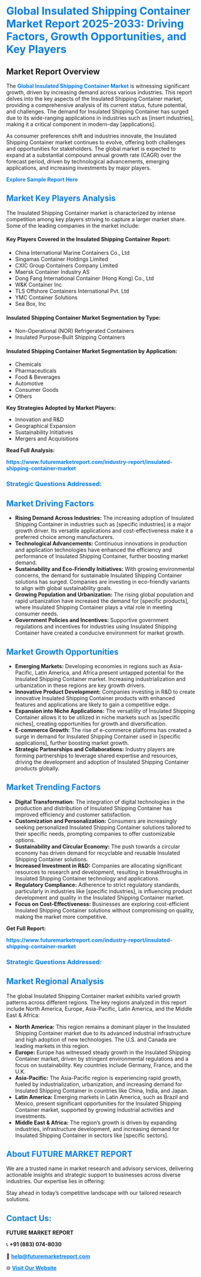 <h1 style="color: #007BFF;">Global Insulated Shipping Container Market Report 2025-2033: Driving Factors, Growth Opportunities, and Key Players</h1>

<section id="overview">
<h2>Market Report Overview</h2>
<p>The <a href="https://www.futuremarketreport.com/industry-report/insulated-shipping-container-market" style="color: #007BFF; text-decoration: none;"><strong>Global Insulated Shipping Container Market</strong></a> is witnessing significant growth, driven by increasing demand across various industries. This report delves into the key aspects of the Insulated Shipping Container market, providing a comprehensive analysis of its current status, future potential, and challenges. The demand for Insulated Shipping Container has surged due to its wide-ranging applications in industries such as [insert industries], making it a critical component in modern-day [applications].</p>
<p>As consumer preferences shift and industries innovate, the Insulated Shipping Container market continues to evolve, offering both challenges and opportunities for stakeholders. The global market is expected to expand at a substantial compound annual growth rate (CAGR) over the forecast period, driven by technological advancements, emerging applications, and increasing investments by major players.</p>
</section>

<section id="overview">
<p><a href="https://www.futuremarketreport.com/request-sample/reportId=102893" style="color: #007BFF; text-decoration: none;"><strong>Explore Sample Report Here</strong></a></p>
</section>

<section id="key-players">
<h2 style="color: #007BFF;">Market Key Players Analysis</h2>
<p>The Insulated Shipping Container market is characterized by intense competition among key players striving to capture a larger market share. Some of the leading companies in the market include:</p>
<h4>Key Players Covered in the Insulated Shipping Container Report:</h4>
<ul><li>China International Marine Containers Co., Ltd</li><li>Singamas Container Holdings Limited</li><li>CXIC Group Containers Company Limited</li><li>Maersk Container Industry AS</li><li>Dong Fang International Container (Hong Kong) Co., Ltd</li><li>W&amp;K Container Inc</li><li>TLS Offshore Containers International Pvt. Ltd</li><li>YMC Container Solutions</li><li>Sea Box, Inc</li></ul>
<h4>Insulated Shipping Container Market Segmentation by Type:</h4>
<ul><li>Non-Operational (NOR) Refrigerated Containers</li><li>Insulated Purpose-Built Shipping Containers</li></ul>

<h4>Insulated Shipping Container Market Segmentation by Application:</h4>
<ul><li>Chemicals</li><li>Pharmaceuticals</li><li>Food &amp; Beverages</li><li>Automotive</li><li>Consumer Goods</li><li>Others</li></ul>
<p><strong>Key Strategies Adopted by Market Players:</strong></p>
<ul>
<li>Innovation and R&D</li>
<li>Geographical Expansion</li>
<li>Sustainability Initiatives</li>
<li>Mergers and Acquisitions</li>
</ul>
</section>

<section>
<p><strong>Read Full Analysis: </strong></p><a href="https://www.futuremarketreport.com/industry-report/insulated-shipping-container-market" style="color: #007BFF; text-decoration: none;"><strong>https://www.futuremarketreport.com/industry-report/insulated-shipping-container-market</strong></a>
<h3 style="color: #007BFF;">Strategic Questions Addressed:</h3>
</section>

<section id="driving-factors">
<h2 style="color: #007BFF;">Market Driving Factors</h2>
<ul>
<li><strong>Rising Demand Across Industries:</strong> The increasing adoption of Insulated Shipping Container in industries such as [specific industries] is a major growth driver. Its versatile applications and cost-effectiveness make it a preferred choice among manufacturers.</li>
<li><strong>Technological Advancements:</strong> Continuous innovations in production and application technologies have enhanced the efficiency and performance of Insulated Shipping Container, further boosting market demand.</li>
<li><strong>Sustainability and Eco-Friendly Initiatives:</strong> With growing environmental concerns, the demand for sustainable Insulated Shipping Container solutions has surged. Companies are investing in eco-friendly variants to align with global sustainability goals.</li>
<li><strong>Growing Population and Urbanization:</strong> The rising global population and rapid urbanization have increased the demand for [specific products], where Insulated Shipping Container plays a vital role in meeting consumer needs.</li>
<li><strong>Government Policies and Incentives:</strong> Supportive government regulations and incentives for industries using Insulated Shipping Container have created a conducive environment for market growth.</li>
</ul>
</section>

<section id="growth-opportunities">
<h2 style="color: #007BFF;">Market Growth Opportunities</h2>
<ul>
<li><strong>Emerging Markets:</strong> Developing economies in regions such as Asia-Pacific, Latin America, and Africa present untapped potential for the Insulated Shipping Container market. Increasing industrialization and urbanization in these regions are key growth drivers.</li>
<li><strong>Innovative Product Development:</strong> Companies investing in R&D to create innovative Insulated Shipping Container products with enhanced features and applications are likely to gain a competitive edge.</li>
<li><strong>Expansion into Niche Applications:</strong> The versatility of Insulated Shipping Container allows it to be utilized in niche markets such as [specific niches], creating opportunities for growth and diversification.</li>
<li><strong>E-commerce Growth:</strong> The rise of e-commerce platforms has created a surge in demand for Insulated Shipping Container used in [specific applications], further boosting market growth.</li>
<li><strong>Strategic Partnerships and Collaborations:</strong> Industry players are forming partnerships to leverage shared expertise and resources, driving the development and adoption of Insulated Shipping Container products globally.</li>
</ul>
</section>

<section id="trending-factors">
<h2 style="color: #007BFF;">Market Trending Factors</h2>
<ul>
<li><strong>Digital Transformation:</strong> The integration of digital technologies in the production and distribution of Insulated Shipping Container has improved efficiency and customer satisfaction.</li>
<li><strong>Customization and Personalization:</strong> Consumers are increasingly seeking personalized Insulated Shipping Container solutions tailored to their specific needs, prompting companies to offer customizable options.</li>
<li><strong>Sustainability and Circular Economy:</strong> The push towards a circular economy has driven demand for recyclable and reusable Insulated Shipping Container solutions.</li>
<li><strong>Increased Investment in R&D:</strong> Companies are allocating significant resources to research and development, resulting in breakthroughs in Insulated Shipping Container technology and applications.</li>
<li><strong>Regulatory Compliance:</strong> Adherence to strict regulatory standards, particularly in industries like [specific industries], is influencing product development and quality in the Insulated Shipping Container market.</li>
<li><strong>Focus on Cost-Effectiveness:</strong> Businesses are exploring cost-efficient Insulated Shipping Container solutions without compromising on quality, making the market more competitive.</li>
</ul>
</section>

<section>
<p><strong>Get Full Report: </strong></p><a href="https://www.futuremarketreport.com/industry-report/insulated-shipping-container-market" style="color: #007BFF; text-decoration: none;"><strong>https://www.futuremarketreport.com/industry-report/insulated-shipping-container-market</strong></a>
<h3 style="color: #007BFF;">Strategic Questions Addressed:</h3>
</section>


<section id="regional-analysis">
<h2 style="color: #007BFF;">Market Regional Analysis</h2>
<p>The global Insulated Shipping Container market exhibits varied growth patterns across different regions. The key regions analyzed in this report include North America, Europe, Asia-Pacific, Latin America, and the Middle East & Africa:</p>
<ul>
<li><strong>North America:</strong> This region remains a dominant player in the Insulated Shipping Container market due to its advanced industrial infrastructure and high adoption of new technologies. The U.S. and Canada are leading markets in this region.</li>
<li><strong>Europe:</strong> Europe has witnessed steady growth in the Insulated Shipping Container market, driven by stringent environmental regulations and a focus on sustainability. Key countries include Germany, France, and the U.K.</li>
<li><strong>Asia-Pacific:</strong> The Asia-Pacific region is experiencing rapid growth, fueled by industrialization, urbanization, and increasing demand for Insulated Shipping Container in countries like China, India, and Japan.</li>
<li><strong>Latin America:</strong> Emerging markets in Latin America, such as Brazil and Mexico, present significant opportunities for the Insulated Shipping Container market, supported by growing industrial activities and investments.</li>
<li><strong>Middle East & Africa:</strong> The region’s growth is driven by expanding industries, infrastructure development, and increasing demand for Insulated Shipping Container in sectors like [specific sectors].</li>
</ul>
</section>

<footer>
<h2 style="color: #007BFF;">About FUTURE MARKET REPORT</h2>
<p>We are a trusted name in market research and advisory services, delivering actionable insights and strategic support to businesses across diverse industries. Our expertise lies in offering:</p>

<p>Stay ahead in today’s competitive landscape with our tailored research solutions.</p>

<h2 style="color: #007BFF;">Contact Us:</h2>
<p><strong>FUTURE MARKET REPORT</strong></p>
<p>📞 <strong>+91 (883) 074-8030</strong></p>
<p>📧 <strong><a href="mailto:help@futuremarketreport.com" style="color: #007BFF;">help@futuremarketreport.com</a></strong></p>
<p>🌐 <strong><a href="https://www.futuremarketreport.com/" style="color: #007BFF;">Visit Our Website</a></strong></p>
</footer>